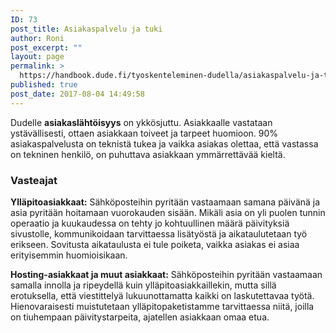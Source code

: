 ```yaml
---
ID: 73
post_title: Asiakaspalvelu ja tuki
author: Roni
post_excerpt: ""
layout: page
permalink: >
  https://handbook.dude.fi/tyoskenteleminen-dudella/asiakaspalvelu-ja-tuki
published: true
post_date: 2017-08-04 14:49:58
---
```

Dudelle <b>asiakaslähtöisyys</b> on ykkösjuttu. Asiakkaalle vastataan ystävällisesti, ottaen asiakkaan toiveet ja tarpeet huomioon. 90% asiakaspalvelusta on teknistä tukea ja vaikka asiakas olettaa, että vastassa on tekninen henkilö, on puhuttava asiakkaan ymmärrettävää kieltä.

<h3>Vasteajat</h3>

<b>Ylläpitoasiakkaat:</b> Sähköposteihin pyritään vastaamaan samana päivänä ja asia pyritään hoitamaan vuorokauden sisään. Mikäli asia on yli puolen tunnin operaatio ja kuukaudessa on tehty jo kohtuullinen määrä päivityksiä sivustolle, kommunikoidaan tarvittaessa lisätyöstä ja aikataulutetaan työ erikseen. Sovitusta aikataulusta ei tule poiketa, vaikka asiakas ei asiaa erityisemmin huomioisikaan.

<b>Hosting-asiakkaat ja muut asiakkaat:</b> Sähköposteihin pyritään vastaamaan samalla innolla ja ripeydellä kuin ylläpitoasiakkaillekin, mutta sillä erotuksella, että viestittelyä lukuunottamatta kaikki on laskutettavaa työtä. Hienovaraisesti muistutetaan ylläpitopaketistamme tarvittaessa niitä, joilla on tiuhempaan päivitystarpeita, ajatellen asiakkaan omaa etua.